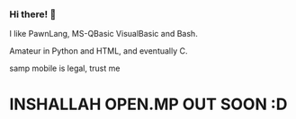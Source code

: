 ### Hi there! 👋

I like PawnLang, MS-QBasic VisualBasic and Bash.

Amateur in Python and HTML, and eventually C.


samp mobile is legal, trust me

# INSHALLAH OPEN.MP OUT SOON :D
